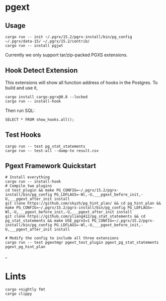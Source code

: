 # pgext

## Usage

```
cargo run -- init ~/.pgrx/15.2/pgrx-install/bin/pg_config ~/.pgrx/data-15/ ~/.pgrx/15.2/contrib/
cargo run -- install pgjwt
```

Currently we only support tar/zip-packed PGXS extensions.

## Hook Detect Extension

This extensions will show all function address of hooks in the Postgres. To build and use it,

```
cargo install cargo-pgrx@0.8 --locked
cargo run -- install-hook
```

Then run SQL:

```
SELECT * FROM show_hooks.all();
```

## Test Hooks

```
cargo run -- test pg_stat_statements
cargo run -- test-all --dump-to result.csv
```

## Pgext Framework Quickstart

```
# Install everything
cargo run -- install-hook
# Compile two plugins
cd test_plugin && make PG_CONFIG=~/.pgrx/15.2/pgrx-install/bin/pg_config PG_LDFLAGS=-Wl,-U,___pgext_before_init,-U,___pgext_after_init install
git clone https://github.com/skyzh/pg_hint_plan/ && cd pg_hint_plan && make PG_CONFIG=~/.pgrx/15.2/pgrx-install/bin/pg_config PG_LDFLAGS=-Wl,-U,___pgext_before_init,-U,___pgext_after_init install
git clone https://github.com/yliang412/pg_stat_statements && cd pg_stat_statements && make USE_pgrxS=1 PG_CONFIG=~/.pgrx/15.2/pgrx-install/bin/pg_config PG_LDFLAGS=-Wl,-U,___pgext_before_init,-U,___pgext_after_init install

# Modify the config to include all three extensions
cargo run -- test pgextmgr pgext_test_plugin pgext_pg_stat_statements pgext_pg_hint_plan
```
_
# Lints

```
cargo +nightly fmt
cargo clippy
```